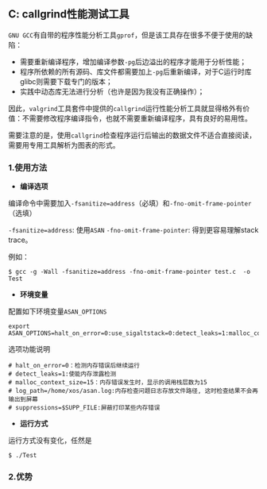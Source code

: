 ## C: callgrind性能测试工具

`GNU GCC`有自带的程序性能分析工具`gprof`，但是该工具存在很多不便于使用的缺陷：

* 需要重新编译程序，增加编译参数`-pg`后边溢出的程序才能用于分析性能；
* 程序所依赖的所有源码、库文件都需要加上`-pg`后重新编译，对于C运行时库glibc则需要下载专门的版本；
* 实践中动态库无法进行分析（也许是因为我没有正确操作）；

因此，`valgrind`工具套件中提供的`callgrind`运行性能分析工具就显得格外有价值：不需要修改程序编译指令，也就不需要重新编译程序，具有良好的易用性。

需要注意的是，使用`callgrind`检查程序运行后输出的数据文件不适合直接阅读，需要用专用工具解析为图表的形式。

### 1.使用方法

* **编译选项**

编译命令中需要加入`-fsanitize=address`（必填）和`-fno-omit-frame-pointer`（选填）

`-fsanitize=address`: 使用`ASAN`
`-fno-omit-frame-pointer`: 得到更容易理解stack trace。

例如：

```shell
$ gcc -g -Wall -fsanitize=address -fno-omit-frame-pointer test.c  -o Test
```

* **环境变量**

配置如下环境变量`ASAN_OPTIONS`

```shell
export ASAN_OPTIONS=halt_on_error=0:use_sigaltstack=0:detect_leaks=1:malloc_context_size=15
```

选项功能说明

```shell
# halt_on_error=0：检测内存错误后继续运行
# detect_leaks=1:使能内存泄露检测
# malloc_context_size=15：内存错误发生时，显示的调用栈层数为15
# log_path=/home/xos/asan.log:内存检查问题日志存放文件路径, 这时检查结果不会再输出到屏幕
# suppressions=$SUPP_FILE:屏蔽打印某些内存错误
```

* **运行方式**

运行方式没有变化，任然是

```shell
$ ./Test
```

### 2.优势


